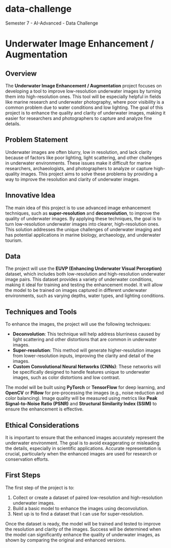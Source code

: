 # data-challenge
Semester 7 - AI-Advanced - Data Challenge

# Underwater Image Enhancement / Augmentation

## Overview

The **Underwater Image Enhancement / Augmentation** project focuses on developing a tool to improve low-resolution underwater images by turning them into high-resolution ones. This tool will be especially helpful in fields like marine research and underwater photography, where poor visibility is a common problem due to water conditions and low lighting. The goal of this project is to enhance the quality and clarity of underwater images, making it easier for researchers and photographers to capture and analyze fine details.

## Problem Statement

Underwater images are often blurry, low in resolution, and lack clarity because of factors like poor lighting, light scattering, and other challenges in underwater environments. These issues make it difficult for marine researchers, archaeologists, and photographers to analyze or capture high-quality images. This project aims to solve these problems by providing a way to improve the resolution and clarity of underwater images.

## Innovative Idea

The main idea of this project is to use advanced image enhancement techniques, such as **super-resolution** and **deconvolution**, to improve the quality of underwater images. By applying these techniques, the goal is to turn low-resolution underwater images into clearer, high-resolution ones. This solution addresses the unique challenges of underwater imaging and has potential applications in marine biology, archaeology, and underwater tourism.

## Data

The project will use the **EUVP (Enhancing Underwater Visual Perception)** dataset, which includes both low-resolution and high-resolution underwater image pairs. This dataset provides a variety of underwater conditions, making it ideal for training and testing the enhancement model. It will allow the model to be trained on images captured in different underwater environments, such as varying depths, water types, and lighting conditions.

## Techniques and Tools

To enhance the images, the project will use the following techniques:

- **Deconvolution**: This technique will help address blurriness caused by light scattering and other distortions that are common in underwater images.
- **Super-resolution**: This method will generate higher-resolution images from lower-resolution inputs, improving the clarity and detail of the images.
- **Custom Convolutional Neural Networks (CNNs)**: These networks will be specifically designed to handle features unique to underwater images, such as color distortions and low contrast.

The model will be built using **PyTorch** or **TensorFlow** for deep learning, and **OpenCV** or **Pillow** for pre-processing the images (e.g., noise reduction and color balancing). Image quality will be measured using metrics like **Peak Signal-to-Noise Ratio (PSNR)** and **Structural Similarity Index (SSIM)** to ensure the enhancement is effective.

## Ethical Considerations

It is important to ensure that the enhanced images accurately represent the underwater environment. The goal is to avoid exaggerating or misleading the details, especially in scientific applications. Accurate representation is crucial, particularly when the enhanced images are used for research or conservation efforts.

## First Steps

The first step of the project is to:

1. Collect or create a dataset of paired low-resolution and high-resolution underwater images.
2. Build a basic model to enhance the images using deconvolution.
3. Next up is to find a dataset that I can use for super-resolution.

Once the dataset is ready, the model will be trained and tested to improve the resolution and clarity of the images. Success will be determined when the model can significantly enhance the quality of underwater images, as shown by comparing the original and enhanced versions.
